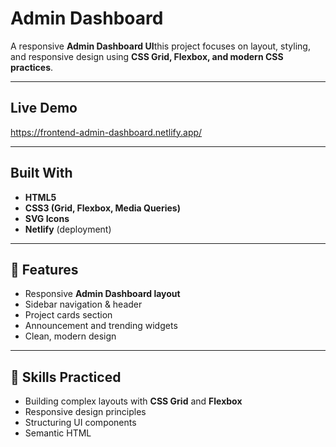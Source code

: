 # Admin Dashboard

A responsive **Admin Dashboard UI**this project focuses on layout, styling, and responsive design using **CSS Grid, Flexbox, and modern CSS practices**.

---

## Live Demo
https://frontend-admin-dashboard.netlify.app/

---

## Built With
- **HTML5**
- **CSS3 (Grid, Flexbox, Media Queries)**
- **SVG Icons**
- **Netlify** (deployment)

---

## 📸 Features
- Responsive **Admin Dashboard layout**
- Sidebar navigation & header
- Project cards section
- Announcement and trending widgets
- Clean, modern design

---

## 🎯 Skills Practiced
- Building complex layouts with **CSS Grid** and **Flexbox**
- Responsive design principles
- Structuring UI components
- Semantic HTML


